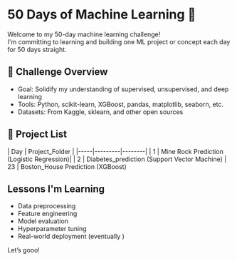 # 50 Days of Machine Learning 🚀

Welcome to my 50-day machine learning challenge!  
I'm committing to learning and building one ML project or concept each day for 50 days straight.

## 📅 Challenge Overview
- Goal: Solidify my understanding of supervised, unsupervised, and deep learning
-  Tools: Python, scikit-learn, XGBoost, pandas, matplotlib, seaborn, etc.
- Datasets: From Kaggle, sklearn, and other open sources

## 📁 Project List
| Day | Project_Folder |
|-----|---------|--------|
| 1   | Mine Rock Prediction (Logistic Regression)|
| 2   | Diabetes_prediction (Support Vector Machine)
| 23  | Boston_House Prediction (XGBoost)



##  Lessons I'm Learning
- Data preprocessing
- Feature engineering
- Model evaluation
- Hyperparameter tuning
- Real-world deployment (eventually )

Let’s gooo! 

